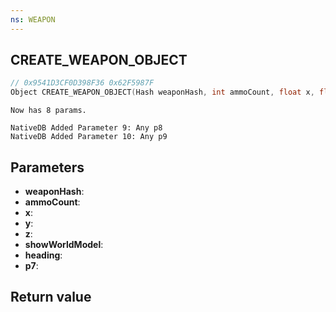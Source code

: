 ```yaml
---
ns: WEAPON
---
```

## CREATE_WEAPON_OBJECT

```c
// 0x9541D3CF0D398F36 0x62F5987F
Object CREATE_WEAPON_OBJECT(Hash weaponHash, int ammoCount, float x, float y, float z, BOOL showWorldModel, float heading, Any p7);
```

```
Now has 8 params.  
```

```
NativeDB Added Parameter 9: Any p8
NativeDB Added Parameter 10: Any p9
```

## Parameters
* **weaponHash**: 
* **ammoCount**: 
* **x**: 
* **y**: 
* **z**: 
* **showWorldModel**: 
* **heading**: 
* **p7**: 

## Return value
